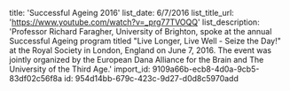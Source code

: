 title: 'Successful Ageing 2016'
list_date: 6/7/2016
list_title_url: 'https://www.youtube.com/watch?v=_prg77TVOQQ'
list_description: 'Professor Richard Faragher, University of Brighton, spoke at the annual Successful Ageing program titled "Live Longer, Live Well - Seize the Day!" at the Royal Society in London, England on June 7, 2016. The event was jointly organized by the European Dana Alliance for the Brain and The University of the Third Age.'
import_id: 9109a66b-ecb8-4d0a-9cb5-83df02c56f8a
id: 954d14bb-679c-423c-9d27-d0d8c5970add

